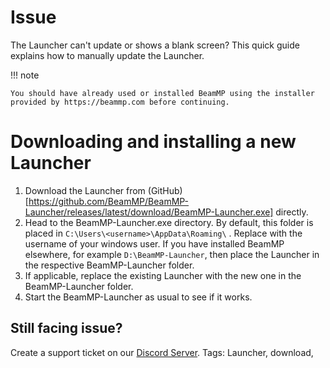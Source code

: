 # Issue

The Launcher can't update or shows a blank screen?
This quick guide explains how to manually update the Launcher.

!!! note

    You should have already used or installed BeamMP using the installer provided by https://beammp.com before continuing.

# Downloading and installing a new Launcher

1. Download the Launcher from (GitHub)[https://github.com/BeamMP/BeamMP-Launcher/releases/latest/download/BeamMP-Launcher.exe] directly.
2. Head to the BeamMP-Launcher.exe directory. By default, this  folder is placed in ```C:\Users\<username>\AppData\Roaming\``` . Replace <username> with the username of your windows user.
If you have installed BeamMP elsewhere, for example ```D:\BeamMP-Launcher```, then place the Launcher in the respective BeamMP-Launcher folder.
4. If applicable, replace the existing Launcher with the new one in the BeamMP-Launcher folder.
5. Start the BeamMP-Launcher as usual to see if it works.

## Still facing issue?
Create a support ticket on our [Discord Server](https://discord.gg/BeamMP).
Tags: Launcher, download,
